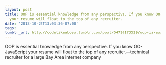 ```yaml
---
layout: post
title: OOP is essential knowledge from any perspective. If you know OO-JavaScript
  your resume will float to the top of any recruiter.
date: '2013-10-22T13:03:36-07:00'
tags: 
tumblr_url: http://codelikeaboss.tumblr.com/post/64797173529/oop-is-essential-knowledge-from-any-perspective
---
```

OOP is essential knowledge from any perspective. If you know OO-JavaScript your resume will float to the top of any recruiter.—technical recruiter for a large Bay Area internet company
